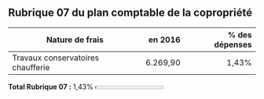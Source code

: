 ## Rubrique 07 du plan comptable de la copropriété 

| Nature de frais | en 2016 | % des dépenses |
| --- | ---: | ---:  |
| Travaux conservatoires chaufferie | 6.269,90 | 1,43% |

**Total Rubrique 07 :** 1,43% <progress value="1.43" max="100">1,43 %</progress>
